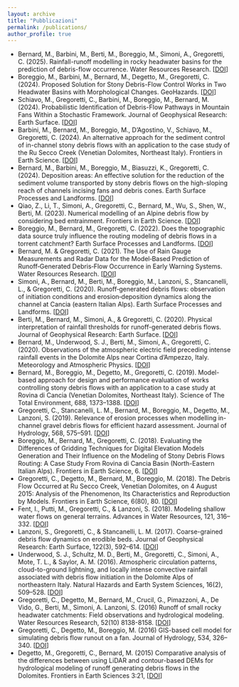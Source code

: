 ```yaml
---
layout: archive
title: "Pubblicazioni"
permalink: /publications/
author_profile: true
---
```


* Bernard, M., Barbini, M., Berti, M., Boreggio, M., Simoni, A., Gregoretti, C. (2025). Rainfall-runoff modelling in rocky headwater basins for the prediction of debris-flow occurrence. Water Resources Research. [<a href="http://dx.doi.org/10.1029/2023WR036887" target="_blank">DOI</a>]
* Boreggio, M., Barbini, M., Bernard, M., Degetto, M., Gregoretti, C. (2024). Proposed Solution for Stony Debris-Flow Control Works in Two Headwater Basins with Morphological Changes. GeoHazards. [<a href="https://doi.org/10.3390/geohazards5040064" target="_blank">DOI</a>]
* Schiavo, M., Gregoretti, C., Barbini, M., Boreggio, M., Bernard, M. (2024). Probabilistic Identification of Debris-Flow Pathways in Mountain Fans Within a Stochastic Framework. Journal of Geophysical Research: Earth Surface. [<a href="https://doi.org/10.1029/2024JF007946" target="_blank">DOI</a>]
* Barbini, M., Bernard, M., Boreggio, M., D’Agostino, V., Schiavo, M., Gregoretti, C. (2024). An alternative approach for the sediment control of in-channel stony debris flows with an application to the case study of the Ru Secco Creek (Venetian Dolomites, Northeast Italy). Frontiers in Earth Science. [<a href="https://doi.org/10.3389/feart.2024.1340561" target="_blank">DOI</a>]
* Bernard, M., Barbini, M., Boreggio, M., Biasuzzi, K., Gregoretti, C. (2024). Deposition areas: An effective solution for the reduction of the sediment volume transported by stony debris flows on the high-sloping reach of channels incising fans and debris cones. Earth Surface Processes and Landforms. [<a href="https://doi.org/10.1002/esp.5727" target="_blank">DOI</a>]
* Qiao, Z., Li, T., Simoni, A., Gregoretti, C., Bernard, M., Wu, S., Shen, W., Berti, M. (2023). Numerical modelling of an Alpine debris flow by considering bed entrainment. Frontiers in Earth Science. [<a href="https://doi.org/10.3389/feart.2022.1059525" target="_blank">DOI</a>]
* Boreggio, M., Bernard, M., Gregoretti, C. (2022). Does the topographic data source truly influence the routing modeling of debris flows in a torrent catchment? Earth Surface Processes and Landforms. [<a href="https://doi.org/10.1002/esp.5366" target="_blank">DOI</a>]
* Bernard, M. & Gregoretti, C. (2021). The Use of Rain Gauge Measurements and Radar Data for the Model‐Based Prediction of Runoff‐Generated Debris‐Flow Occurrence in Early Warning Systems. Water Resources Research. [<a href="https://doi.org/10.1029/2020WR027893" target="_blank">DOI</a>]
* Simoni, A., Bernard, M., Berti, M., Boreggio, M., Lanzoni, S., Stancanelli, L., & Gregoretti, C. (2020). Runoff‐generated debris flows: observation of initiation conditions and erosion‐deposition dynamics along the channel at Cancia (eastern Italian Alps). Earth Surface Processes and Landforms. [<a href="https://doi.org/10.1002/esp.5727" target="_blank">DOI</a>]
* Berti, M., Bernard, M., Simoni, A., & Gregoretti, C. (2020). Physical interpretation of rainfall thresholds for runoff-generated debris flows. Journal of Geophysical Research: Earth Surface. [<a href="https://doi.org/10.1029/2019JF005513" target="_blank">DOI</a>]
* Bernard, M., Underwood, S. J., Berti, M., Simoni, A., Gregoretti, C. (2020). Observations of the atmospheric electric field preceding intense rainfall events in the Dolomite Alps near Cortina d’Ampezzo, Italy. Meteorology and Atmospheric Physics. [<a href="https://doi.org/10.1007/s00703-019-00677-6" target="_blank">DOI</a>]
* Bernard, M., Boreggio, M., Degetto, M., Gregoretti, C. (2019). Model-based approach for design and performance evaluation of works controlling stony debris flows with an application to a case study at Rovina di Cancia (Venetian Dolomites, Northeast Italy). Science of The Total Environment, 688, 1373–1388. [<a href="https://doi.org/10.1016/j.scitotenv.2019.05.468" target="_blank">DOI</a>]
* Gregoretti, C., Stancanelli, L. M., Bernard, M., Boreggio, M., Degetto, M., Lanzoni, S. (2019). Relevance of erosion processes when modelling in-channel gravel debris flows for efficient hazard assessment. Journal of Hydrology, 568, 575–591. [<a href="https://doi.org/10.1016/j.jhydrol.2018.10.001" target="_blank">DOI</a>]
* Boreggio, M., Bernard, M., Gregoretti, C. (2018). Evaluating the Differences of Gridding Techniques for Digital Elevation Models Generation and Their Influence on the Modeling of Stony Debris Flows Routing: A Case Study From Rovina di Cancia Basin (North-Eastern Italian Alps). Frontiers in Earth Science, 6. [<a href="https://doi.org/10.3389/feart.2018.00089" target="_blank">DOI</a>]
* Gregoretti, C., Degetto, M., Bernard, M., Boreggio, M. (2018). The Debris Flow Occurred at Ru Secco Creek, Venetian Dolomites, on 4 August 2015: Analysis of the Phenomenon, Its Characteristics and Reproduction by Models. Frontiers in Earth Science, 6(80), 80. [<a href="https://doi.org/10.3389/feart.2018.00080" target="_blank">DOI</a>]
* Fent, I., Putti, M., Gregoretti, C., & Lanzoni, S. (2018). Modeling shallow water flows on general terrains. Advances in Water Resources, 121, 316–332. [<a href="https://doi.org/10.1016/j.advwatres.2017.12.017" target="_blank">DOI</a>]
* Lanzoni, S., Gregoretti, C., & Stancanelli, L. M. (2017). Coarse-grained debris flow dynamics on erodible beds. Journal of Geophysical Research: Earth Surface, 122(3), 592–614. [<a href="https://doi.org/10.1002/2016JF004046" target="_blank">DOI</a>]
* Underwood, S. J., Schultz, M. D., Berti, M., Gregoretti, C., Simoni, A., Mote, T. L., & Saylor, A. M. (2016). Atmospheric circulation patterns, cloud-to-ground lightning, and locally intense convective rainfall associated with debris flow initiation in the Dolomite Alps of northeastern Italy. Natural Hazards and Earth System Sciences, 16(2), 509–528. [<a href="https://doi.org/10.5194/nhess-16-509-2016" target="_blank">DOI</a>]
* Gregoretti, C., Degetto, M., Bernard, M., Crucil, G., Pimazzoni, A., De Vido, G., Berti, M., Simoni, A. Lanzoni, S. (2016) Runoff of small rocky headwater catchments: Field observations and hydrological modeling. Water Resources Research, 52(10) 8138-8158. [<a href="https://doi.org/10.1002/2016WR018675" target="_blank">DOI</a>]
* Gregoretti, C., Degetto, M., Boreggio, M. (2016) GIS-based cell model for simulating debris flow runout on a fan. Journal of Hydrology, 534, 326–340. [<a href="https://doi.org/10.1016/j.jhydrol.2015.12.054" target="_blank">DOI</a>]
* Degetto, M., Gregoretti, C., Bernard, M. (2015) Comparative analysis of the differences between using LiDAR and contour-based DEMs for hydrological modeling of runoff generating debris flows in the Dolomites. Frontiers in Earth Sciences 3:21, [<a href="https://doi.org/10.3389/feart.2015.00021" target="_blank">DOI</a>]
